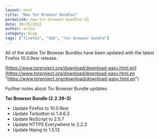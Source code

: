 ```yaml
---
layout: post
title: "New Tor Browser Bundles"
permalink: new-tor-browser-bundles-22
date: 10/15/2012
author: erinn
category: blog
tags: ["firefox", "tbb", "tor browser bundle"]
---
```


All of the stable Tor Browser Bundles have been updated with the latest Firefox 10.0.9esr release.

[https://www.torproject.org/download/download-easy.html.en](https://www.torproject.org/download/download-easy.html.en "https://www.torproject.org/download/download-easy.html.en")

Further notes about Tor Browser Bundle updates:

**Tor Browser Bundle (2.2.39-3)**

- Update Firefox to 10.0.9esr
- Update Torbutton to 1.4.6.3
- Update NoScript to 2.5.7
- Update HTTPS Everywhere to 2.2.2
- Update libpng to 1.5.13

